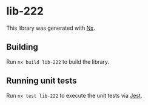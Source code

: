 # lib-222

This library was generated with [Nx](https://nx.dev).

## Building

Run `nx build lib-222` to build the library.

## Running unit tests

Run `nx test lib-222` to execute the unit tests via [Jest](https://jestjs.io).
